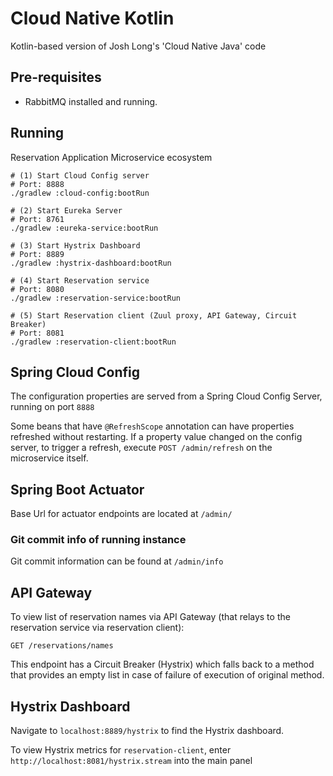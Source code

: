 # Cloud Native Kotlin

Kotlin-based version of Josh Long's 'Cloud Native Java' code

## Pre-requisites

- RabbitMQ installed and running.

## Running

Reservation Application Microservice ecosystem

```
# (1) Start Cloud Config server
# Port: 8888
./gradlew :cloud-config:bootRun

# (2) Start Eureka Server
# Port: 8761
./gradlew :eureka-service:bootRun

# (3) Start Hystrix Dashboard 
# Port: 8889
./gradlew :hystrix-dashboard:bootRun

# (4) Start Reservation service 
# Port: 8080
./gradlew :reservation-service:bootRun

# (5) Start Reservation client (Zuul proxy, API Gateway, Circuit Breaker) 
# Port: 8081
./gradlew :reservation-client:bootRun
```

## Spring Cloud Config

The configuration properties are served from a Spring Cloud
Config Server, running on port `8888`

Some beans that have `@RefreshScope` annotation can have properties
refreshed without restarting. If a property value changed on the config server,
to trigger a refresh, execute `POST /admin/refresh` on the microservice itself.

## Spring Boot Actuator

Base Url for actuator endpoints are located at `/admin/`

### Git commit info of running instance

Git commit information can be found at `/admin/info`

## API Gateway

To view list of reservation names via API Gateway (that relays to the reservation service via reservation client):

```
GET /reservations/names
```

This endpoint has a Circuit Breaker (Hystrix) which falls back to a method that provides
an empty list in case of failure of execution of original method.

## Hystrix Dashboard

Navigate to `localhost:8889/hystrix` to find the Hystrix dashboard.

To view Hystrix metrics for `reservation-client`, enter `http://localhost:8081/hystrix.stream` into the main panel

